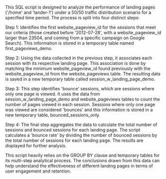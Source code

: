 
This SQL script is designed to analyze the performance of landing pages ('/home' and 'lander-1') under a 50/50 traffic distribution scenario for a specified time period. The process is split into four distinct steps:

Step 1: Identifies the first website_pageview_id for the sessions that meet our criteria (those created before '2012-07-28', with a website_pageview_id larger than 23504, and coming from a specific campaign on Google Search). This information is stored in a temporary table named first_pageviews_demo.

Step 2: Using the data collected in the previous step, it associates each session with its respective landing page. This association is done by matching the minimum website_pageview_id found previously with the website_pageview_id from the website_pageviews table. The resulting data is saved in a new temporary table called session_w_landing_page_demo.

Step 3: This step identifies 'bounce' sessions, which are sessions where only one page is viewed. It uses the data from session_w_landing_page_demo and website_pageviews tables to count the number of pages viewed in each session. Sessions where only one page was viewed are considered 'bounces' and this information is stored in a new temporary table, bounced_sessions_only.

Step 4: The final step aggregates the data to calculate the total number of sessions and bounced sessions for each landing page. The script calculates a 'bounce rate' by dividing the number of bounced sessions by the total number of sessions for each landing page. The results are displayed for further analysis.

This script heavily relies on the GROUP BY clause and temporary tables for its multi-step analytical process. The conclusions drawn from this data can help understand the effectiveness of different landing pages in terms of user engagement and retention.
